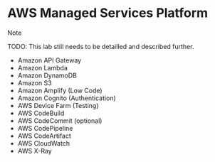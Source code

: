 # AWS Managed Services Platform

> [!NOTE]  
> TODO: This lab still needs to be detailled and described further.

- Amazon API Gateway
- Amazon Lambda
- Amazon DynamoDB
- Amazon S3
- Amazon Amplify (Low Code)
- Amazon Cognito (Authentication)
- AWS Device Farm (Testing)
- AWS CodeBuild
- AWS CodeCommit (optional)
- AWS CodePipeline
- AWS CodeArtifact
- AWS CloudWatch
- AWS X-Ray